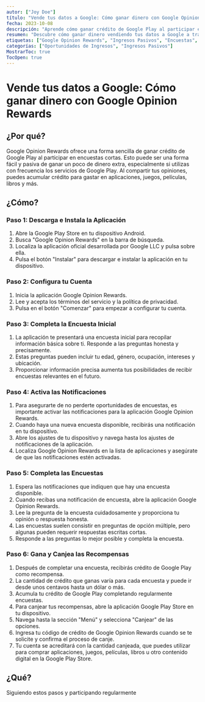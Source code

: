 ```yaml
---
autor: ["Joy Doe"]
título: "Vende tus datos a Google: Cómo ganar dinero con Google Opinion Rewards"
fecha: 2023-10-08
descripción: "Aprende cómo ganar crédito de Google Play al participar en encuestas a través de la aplicación Google Opinion Rewards. Esta guía te guiará a través de los pasos para comenzar y maximizar tu potencial de ganancias."
resumen: "Descubre cómo ganar dinero vendiendo tus datos a Google a través de la aplicación Google Opinion Rewards. Sigue estos pasos para ganar crédito de Google Play completando encuestas cortas."
etiquetas: ["Google Opinion Rewards", "Ingresos Pasivos", "Encuestas", "Crédito de Google Play"]
categorías: ["Oportunidades de Ingresos", "Ingresos Pasivos"]
MostrarToc: true
TocOpen: true
---
```


# Vende tus datos a Google: Cómo ganar dinero con Google Opinion Rewards

## ¿Por qué?

Google Opinion Rewards ofrece una forma sencilla de ganar crédito de Google Play al participar en encuestas cortas. Esto puede ser una forma fácil y pasiva de ganar un poco de dinero extra, especialmente si utilizas con frecuencia los servicios de Google Play. Al compartir tus opiniones, puedes acumular crédito para gastar en aplicaciones, juegos, películas, libros y más.

## ¿Cómo?

### Paso 1: Descarga e Instala la Aplicación

1. Abre la Google Play Store en tu dispositivo Android.
2. Busca "Google Opinion Rewards" en la barra de búsqueda.
3. Localiza la aplicación oficial desarrollada por Google LLC y pulsa sobre ella.
4. Pulsa el botón "Instalar" para descargar e instalar la aplicación en tu dispositivo.

### Paso 2: Configura tu Cuenta

1. Inicia la aplicación Google Opinion Rewards.
2. Lee y acepta los términos del servicio y la política de privacidad.
3. Pulsa en el botón "Comenzar" para empezar a configurar tu cuenta.

### Paso 3: Completa la Encuesta Inicial

1. La aplicación te presentará una encuesta inicial para recopilar información básica sobre ti. Responde a las preguntas honesta y precisamente.
2. Estas preguntas pueden incluir tu edad, género, ocupación, intereses y ubicación.
3. Proporcionar información precisa aumenta tus posibilidades de recibir encuestas relevantes en el futuro.

### Paso 4: Activa las Notificaciones

1. Para asegurarte de no perderte oportunidades de encuestas, es importante activar las notificaciones para la aplicación Google Opinion Rewards.
2. Cuando haya una nueva encuesta disponible, recibirás una notificación en tu dispositivo.
3. Abre los ajustes de tu dispositivo y navega hasta los ajustes de notificaciones de la aplicación.
4. Localiza Google Opinion Rewards en la lista de aplicaciones y asegúrate de que las notificaciones estén activadas.

### Paso 5: Completa las Encuestas

1. Espera las notificaciones que indiquen que hay una encuesta disponible.
2. Cuando recibas una notificación de encuesta, abre la aplicación Google Opinion Rewards.
3. Lee la pregunta de la encuesta cuidadosamente y proporciona tu opinión o respuesta honesta.
4. Las encuestas suelen consistir en preguntas de opción múltiple, pero algunas pueden requerir respuestas escritas cortas.
5. Responde a las preguntas lo mejor posible y completa la encuesta.

### Paso 6: Gana y Canjea las Recompensas

1. Después de completar una encuesta, recibirás crédito de Google Play como recompensa.
2. La cantidad de crédito que ganas varía para cada encuesta y puede ir desde unos centavos hasta un dólar o más.
3. Acumula tu crédito de Google Play completando regularmente encuestas.
4. Para canjear tus recompensas, abre la aplicación Google Play Store en tu dispositivo.
5. Navega hasta la sección "Menú" y selecciona "Canjear" de las opciones.
6. Ingresa tu código de crédito de Google Opinion Rewards cuando se te solicite y confirma el proceso de canje.
7. Tu cuenta se acreditará con la cantidad canjeada, que puedes utilizar para comprar aplicaciones, juegos, películas, libros u otro contenido digital en la Google Play Store.

## ¿Qué?

Siguiendo estos pasos y participando regularmente